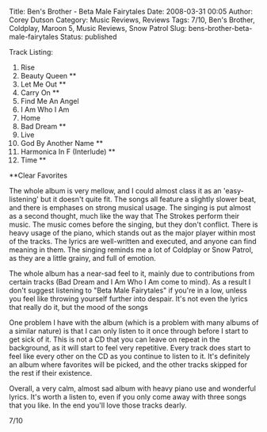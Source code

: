 Title: Ben's Brother - Beta Male Fairytales
Date: 2008-03-31 00:05
Author: Corey Dutson
Category: Music Reviews, Reviews
Tags: 7/10, Ben's Brother, Coldplay, Maroon 5, Music Reviews, Snow Patrol
Slug: bens-brother-beta-male-fairytales
Status: published

<div class="albumCover">

</div>

<div class="trackListing">

Track Listing:

</div>

1.  Rise
2.  Beauty Queen \*\*
3.  Let Me Out \*\*
4.  Carry On \*\*
5.  Find Me An Angel
6.  I Am Who I Am
7.  Home
8.  Bad Dream \*\*
9.  Live
10. God By Another Name \*\*
11. Harmonica In F (Interlude) \*\*
12. Time \*\*

\*\*Clear Favorites

The whole album is very mellow, and I could almost class it as an
'easy-listening' but it doesn't quite fit. The songs all feature a
slightly slower beat, and there is emphases on strong musical usage. The
singing is put almost as a second thought, much like the way that The
Strokes perform their music. The music comes before the singing, but
they don't conflict. There is heavy usage of the piano, which stands out
as the major player within most of the tracks. The lyrics are
well-written and executed, and anyone can find meaning in them. The
singing reminds me a lot of Coldplay or Snow Patrol, as they are a
little grainy, and full of emotion.



The whole album has a near-sad feel to it, mainly due to contributions
from certain tracks (Bad Dream and I Am Who I Am come to mind). As a
result I don't suggest listening to "Beta Male Fairytales" if you're in
a low, unless you feel like throwing yourself further into despair. It's
not even the lyrics that really do it, but the mood of the songs

One problem I have with the album (which is a problem with many albums
of a similar nature) is that I can only listen to it once through before
I start to get sick of it. This is not a CD that you can leave on repeat
in the background, as it will start to feel very repetitive. Every track
does start to feel like every other on the CD as you continue to listen
to it. It's definitely an album where favorites will be picked, and the
other tracks skipped for the rest if their existence.

Overall, a very calm, almost sad album with heavy piano use and
wonderful lyrics. It's worth a listen to, even if you only come away
with three songs that you like. In the end you'll love those tracks
dearly.

7/10
